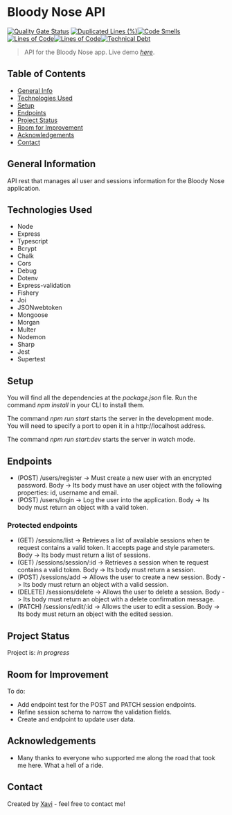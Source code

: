 # Bloody Nose API

[![Quality Gate Status](https://sonarcloud.io/api/project_badges/measure?project=pastordesoles_Bloody-Nose-api&metric=alert_status)](https://sonarcloud.io/summary/new_code?id=pastordesoles_Bloody-Nose-api) [![Duplicated Lines (%)](https://sonarcloud.io/api/project_badges/measure?project=pastordesoles_Bloody-Nose-api&metric=duplicated_lines_density)](https://sonarcloud.io/summary/new_code?id=pastordesoles_Bloody-Nose-api)[![Code Smells](https://sonarcloud.io/api/project_badges/measure?project=pastordesoles_Bloody-Nose-api&metric=code_smells)](https://sonarcloud.io/summary/new_code?id=pastordesoles_Bloody-Nose-api)[![Lines of Code](https://sonarcloud.io/api/project_badges/measure?project=pastordesoles_Bloody-Nose-api&metric=ncloc)](https://sonarcloud.io/summary/new_code?id=pastordesoles_Bloody-Nose-api)[![Lines of Code](https://sonarcloud.io/api/project_badges/measure?project=pastordesoles_Bloody-Nose-api&metric=ncloc)](https://sonarcloud.io/summary/new_code?id=pastordesoles_Bloody-Nose-api)[![Technical Debt](https://sonarcloud.io/api/project_badges/measure?project=pastordesoles_Bloody-Nose-api&metric=sqale_index)](https://sonarcloud.io/summary/new_code?id=pastordesoles_Bloody-Nose-api)

> API for the Bloody Nose app.
> Live demo [_here_](https://xavier-sans-back-final-project-202209-bcn.onrender.com/).

## Table of Contents

- [General Info](#general-information)
- [Technologies Used](#technologies-used)
- [Setup](#setup)
- [Endpoints](#endpoints)
- [Project Status](#project-status)
- [Room for Improvement](#room-for-improvement)
- [Acknowledgements](#acknowledgements)
- [Contact](#contact)

## General Information

API rest that manages all user and sessions information for the Bloody Nose application.

## Technologies Used

- Node
- Express
- Typescript
- Bcrypt
- Chalk
- Cors
- Debug
- Dotenv
- Express-validation
- Fishery
- Joi
- JSONwebtoken
- Mongoose
- Morgan
- Multer
- Nodemon
- Sharp
- Jest
- Supertest

## Setup

You will find all the dependencies at the _package.json_ file. Run the command _npm install_ in your CLI to install them.

The command _npm run start_ starts the server in the development mode.
You will need to specify a port to open it in a http://localhost address.

The command _npm run start:dev_ starts the server in watch mode.

## Endpoints

- (POST) /users/register -> Must create a new user with an encrypted password. Body -> Its body must have an user object with the following properties: id, username and email.
- (POST) /users/login -> Log the user into the application. Body -> Its body must return an object with a valid token.

### Protected endpoints

- (GET) /sessions/list -> Retrieves a list of available sessions when te request contains a valid token. It accepts page and style parameters. Body -> Its body must return a list of sessions.
- (GET) /sessions/session/:id -> Retrieves a session when te request contains a valid token. Body -> Its body must return a session.
- (POST) /sessions/add -> Allows the user to create a new session. Body -> Its body must return an object with a valid session.
- (DELETE) /sessions/delete -> Allows the user to delete a session. Body -> Its body must return an object with a delete confirmation message.
- (PATCH) /sessions/edit/:id -> Allows the user to edit a session. Body -> Its body must return an object with the edited session.

## Project Status

Project is: _in progress_

## Room for Improvement

To do:

- Add endpoint test for the POST and PATCH session endpoints.
- Refine session schema to narrow the validation fields.
- Create and endpoint to update user data.

## Acknowledgements

- Many thanks to everyone who supported me along the road that took me here. What a hell of a ride.

## Contact

Created by [Xavi](https://www.linkedin.com/in/xaviersansb/) - feel free to contact me!

